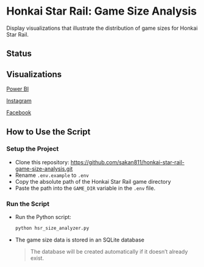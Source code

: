 # Honkai Star Rail: Game Size Analysis
Display visualizations that illustrate the distribution of game sizes for Honkai Star Rail.

## Status


## Visualizations
[Power BI](https://app.powerbi.com/view?r=eyJrIjoiMGEwMWU0MDMtMTQzOC00NzAyLTgyYWYtZjliNjIxN2RhZDQ4IiwidCI6ImZlMzViMTA3LTdjMmYtNGNjMy1hZDYzLTA2NTY0MzcyMDg3OCIsImMiOjEwfQ%3D%3D)

[Instagram]()

[Facebook]()

## How to Use the Script
### Setup the Project
- Clone this repository: https://github.com/sakan811/honkai-star-rail-game-size-analysis.git
- Rename `.env.example` to `.env`
- Copy the absolute path of the Honkai Star Rail game directory
- Paste the path into the `GAME_DIR` variable in the `.env` file.

### Run the Script
* Run the Python script:
    ```bash
    python hsr_size_analyzer.py
    ```
* The game size data is stored in an SQLite database
  > The database will be created automatically if it doesn’t already exist.